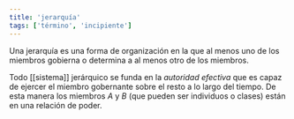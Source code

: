 ```yaml
---
title: 'jerarquía'
tags: ['término', 'incipiente']
---
```


Una jerarquía es una forma de organización en la que al menos uno de los miembros gobierna o determina a al menos otro de los miembros.

Todo [[sistema]] jerárquico se funda en la *autoridad efectiva* que es capaz de ejercer el miembro gobernante sobre el resto a lo largo del tiempo. De esta manera los miembros *A* y *B* (que pueden ser individuos o clases) están en una relación de poder.
